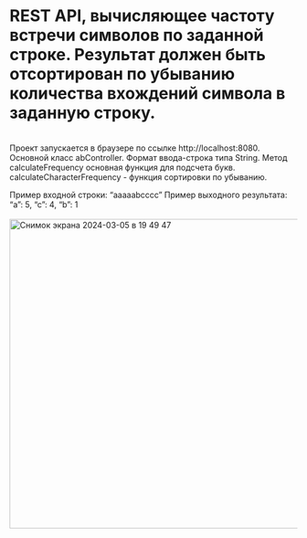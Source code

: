<h1>REST API, вычисляющее частоту встречи символов по заданной строке. Результат должен быть отсортирован по убыванию количества вхождений символа в заданную строку.</h1>
<br>
Проект запускается в браузере по ссылке http://localhost:8080.
Основной класс abController.
Формат ввода-строка типа String.
Метод calculateFrequency основная функция для подсчета букв.
calculateCharacterFrequency - функция сортировки по убыванию. 


Пример входной строки: “aaaaabcccc”
Пример выходного результата: “a”: 5, “c”: 4, “b”: 1
<br>
<br>
<img width="542" alt="Снимок экрана 2024-03-05 в 19 49 47" src="https://github.com/yaroslav775507/t1_konsalting/assets/103926398/8e248030-b5f2-4f7d-bfc2-d1cb1614f437">
